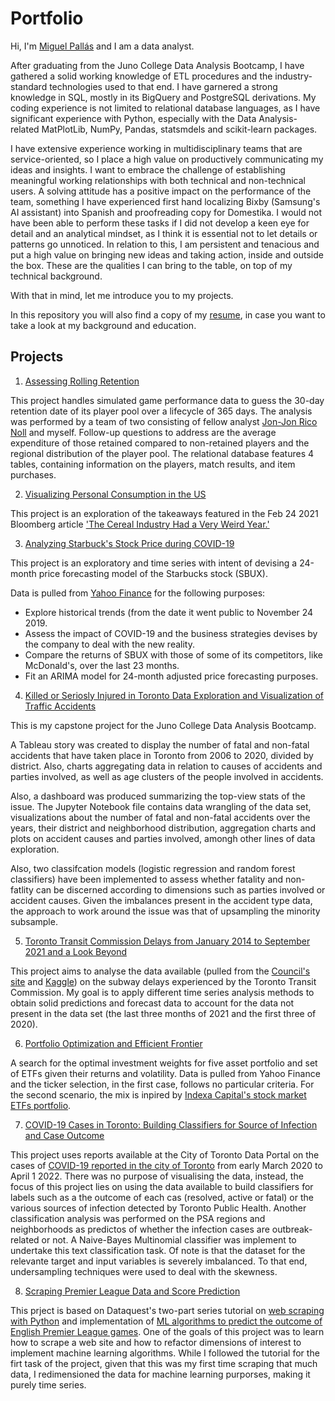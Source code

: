 # Portfolio

Hi, I'm [Miguel Pallás](https://www.linkedin.com/in/miguelpallasmiralles/) and I am a data analyst.

After graduating from the Juno College Data Analysis Bootcamp, I have gathered a solid working knowledge of ETL procedures and the industry-standard technologies used to that end. I have garnered a strong knowledge in SQL, mostly in its BigQuery and PostgreSQL derivations. My coding experience is not limited to relational database languages, as I have significant experience with Python, especially with the Data Analysis-related MatPlotLib, NumPy, Pandas, statsmdels and scikit-learn packages. 

I have extensive experience working in multidisciplinary teams that are service-oriented, so I place a high value on productively communicating my ideas and insights. I want to embrace the challenge of establishing meaningful working relationships with both technical and non-technical users. A solving attitude has a positive impact on the performance of the team, something I have experienced first hand localizing Bixby (Samsung's AI assistant) into Spanish and proofreading copy for Domestika. I would not have been able to perform these tasks if I did not develop a keen eye for detail and an analytical mindset, as I think it is essential not to let details or patterns go unnoticed. In relation to this, I am persistent and tenacious and put a high value on bringing new ideas and taking action, inside and outside the box. These are the qualities I can bring to the table, on top of my technical background. 

With that in mind, let me introduce you to my projects. 

In this repository you will also find a copy of my [resume](https://github.com/MiguelPMiralles/Portfolio/blob/main/Miguel_Pall%C3%A1s_Miralles_Data_Analyst.pdf), in case you want to take a look at my background and education.

## Projects

1. [Assessing Rolling Retention](https://github.com/MiguelPMiralles/Portfolio/tree/main/Assessing%20Rolling%20Retention)

This project handles simulated game performance data to guess the 30-day retention date of its player pool over a lifecycle of 365 days. The analysis was performed by a team of two consisting of fellow analyst [Jon-Jon Rico Noll](https://github.com/riconoll) and myself. Follow-up questions to address are the average expenditure of those retained compared to non-retained players and the regional distribution of the player pool. The relational database features 4 tables, containing information on the players, match results, and item purchases.

2. [Visualizing Personal Consumption in the US](https://github.com/MiguelPMiralles/Portfolio/tree/main/Visualizing%20Personal%20Consumption%20in%20the%20US)

This project is an exploration of the takeaways featured in the Feb 24 2021 Bloomberg article ['The Cereal Industry Had a Very Weird Year.'](https://www.bloomberg.com/opinion/articles/2021-02-24/beyond-grape-nuts-cereal-makers-had-a-very-weird-year)

3. [Analyzing Starbuck's Stock Price during COVID-19](https://github.com/MiguelPMiralles/Portfolio/tree/main/Analyzing%20Starbuck's%20Stock%20Price%20during%20COVID-19)

This project is an exploratory and time series with intent of devising a 24-month price forecasting model of the Starbucks stock (SBUX).

Data is pulled from [Yahoo Finance](https://finance.yahoo.com/quote/sbux/history/) for the following purposes:

- Explore historical trends (from the date it went public to November 24 2019.
- Assess the impact of COVID-19 and the business strategies devises by the company to deal with the new reality.
- Compare the returns of SBUX with those of some of its competitors, like McDonald's, over the last 23 months.
- Fit an ARIMA model for 24-month adjusted price forecasting purposes.

4. [Killed or Seriosly Injured in Toronto Data Exploration and Visualization of Traffic Accidents](https://github.com/MiguelPMiralles/Portfolio/tree/main/Killed%20or%20Seriosly%20Injured%20in%20Toronto%20Data%20Exploration%20and%20Visualization%20of%20Traffic%20Accidents)

This is my capstone project for the Juno College Data Analysis Bootcamp.

A Tableau story was created to display the number of fatal and non-fatal accidents that have taken place in Toronto from 2006 to 2020, divided by district. Also, charts aggregating data in relation to causes of accidents and parties involved, as well as age clusters of the people involved in accidents.

Also, a dashboard was produced summarizing the top-view stats of the issue. The Jupyter Notebook file contains data wrangling of the data set, visualizations about the number of fatal and non-fatal accidents over the years, their district and neighborhood distribution, aggregation charts and plots on accident causes and parties involved, amongh other lines of data exploration.

Also, two classifcation models (logistic regression and random forest classifiers) have been implemented to assess whether fatality and non-fatlity can be discerned according to dimensions such as parties involved or accident causes. Given the imbalances present in the accident type data, the approach to work around the issue was that of upsampling the minority subsample.

5. [Toronto Transit Commission Delays from January 2014 to September 2021 and a Look Beyond](https://github.com/MiguelPMiralles/Portfolio/tree/main/TTC%20Delays)

This project aims to analyse the data available (pulled from the [Council's site](https://open.toronto.ca/dataset/ttc-subway-delay-data/) and [Kaggle](https://www.kaggle.com/sasakitetsuya/subway-analysis-time-series-and-visualization/data)) on the subway delays experienced by the Toronto Transit Commission. My goal is to apply different time series analysis methods to obtain solid predictions and forecast data to account for the data not present in the data set (the last three months of 2021 and the first three of 2020). 

6. [Portfolio Optimization and Efficient Frontier](https://github.com/MiguelPMiralles/Portfolio/tree/main/Portfolio%20Optimization%20and%20Efficient%20Frontier)

A search for the optimal investment weights for five asset portfolio and set of ETFs given their returns and volatility. Data is pulled from Yahoo Finance and the ticker selection, in the first case, follows no particular criteria. For the second scenario, the mix is inpired by [Indexa Capital's stock market ETFs portfolio](https://indexacapital.com/es/esp/model?product=pension).

7. [COVID-19 Cases in Toronto: Building Classifiers for Source of Infection and Case Outcome](https://github.com/MiguelPMiralles/Portfolio/tree/main/COVID19%20in%20Toronto%20-%20ML%20and%20NLP)

This project uses reports available at the City of Toronto Data Portal on the cases of [COVID-19 reported in the city of Toronto](https://open.toronto.ca/dataset/covid-19-cases-in-toronto/) from early March 2020 to April 1 2022. There was no purpose of visualising the data, instead, the focus of this project lies on using the data available to build classifiers for labels such as a the outcome of each cas (resolved, active or fatal) or the various sources of infection detected by Toronto Public Health. Another classification analysis was performed on the PSA regions and neighborhoods as predictos of whether the infection cases are outbreak-related or not. A Naive-Bayes Multinomial classifier was implement to undertake this text classification task. 
Of note is that the dataset for the relevante target and input variables is severely imbalanced. To that end, undersampling techniques were used to deal with the skewness. 

8. [Scraping Premier League Data and Score Prediction](https://github.com/MiguelPMiralles/Portfolio/tree/main/EPL%20Score%20Prediction)

This prject is based on Dataquest's two-part series tutorial on [web scraping with Python](https://www.youtube.com/watch?v=Nt7WJa2iu0s&t=3s) and implementation of [ML algorithms to predict the outcome of English Premier League games](https://www.youtube.com/watch?v=0irmDBWLrco). One of the goals of this project was to learn how to scrape a web site and how to refactor dimensions of interest to implement machine learning algorithms. While I followed the tutorial for the firt task of the project, given that this was my first time scraping that much data, I redimensioned the data for machine learning purporses, making it purely time series.
